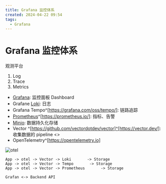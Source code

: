 ```yaml
---
title: Grafana 监控体系
created: 2024-04-22 09:54
tags:
  - Grafana
---
```


<!-- markdownlint-disable MD025 -->

# Grafana 监控体系

观测平台

1. Log
2. Trace
3. Metrics

- [Grafana](./grafana.md): 监控面板 Dashboard
- Grafane [Loki](./loki.md): 日志
- Grafana Tempo^[https://grafana.com/oss/tempo/]: 链路追踪
- [Prometheus](./prometheus.md)^[https://prometheus.io/]: 指标、告警
- [Minio](../Database/minio.md): 数据持久化存储
- Vector ^[https://github.com/vectordotdev/vector]^[https://vector.dev/]: 收集数据的 pipeline <>
- OpenTelemetry^[https://opentelemetry.io]

![otel](https://opentelemetry.io/img/otel-diagram.svg)

```text
App -> otel -> Vector -> Loki       -> Storage
App -> otel -> Vector -> Tempo       -> Storage
App -> otel -> Vector -> Prometheus       -> Storage

Grafan <-> Backend API
```
